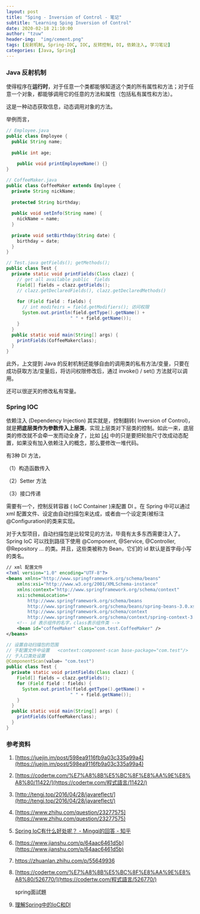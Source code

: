 ```yaml
---
layout: post
title: "Sping - Inversion of Control - 笔记"
subtitle: "Learning Sping Inversion of Control"
date: 2020-02-18 21:10:00
author: "tzuw"
header-img:  "img/cement.png"
tags: [反射机制, Spring-IOC, IOC, 反转控制, DI, 依赖注入, 学习笔记] 
categories: [Java, Spring]
---
```


### Java 反射机制

使得程序在**运行时**，对于任意一个类都能够知道这个类的所有属性和方法；对于任意一个对象，都能够调用它的任意的方法和属性（包括私有属性和方法）。

这是一种动态获取信息，动态调用对象的方法。

举例而言，

```java
// Employee.java
public class Employee {
  public String name;
  
  public int age;
  
 	public void printEmployeeName() {}
}

// CoffeeMaker.java
public class CoffeeMaker extends Employee {
  private String nickName;
  
  protected String birthday;
  
  public void setInfo(String name) {
    nickName = name;
  }
  
  private void setBirthday(String date) {
    birthday = date;
  }
}

// Test.java getFields(); getMethods();
public class Test {
  private static void printFields(Class clazz) {    
    // get all available public  fields
    Field[] fields = clazz.getFields();
    // clazz.getDeclaredFields(), clazz.getDeclaredMethods()
    
    for (Field field : fields) {
      // int modifeirs = field.getModifiers(); 访问权限
      System.out.println(field.getType().getName() + 
                        " " + field.getName());
    }
  }
  public static void main(String[] args) {
    printFields(CoffeeMakerclass);
  }
}  

```

此外，上文提到 Java 的反射机制还能够自由的调用类的私有方法/变量，只要在成功获取方法/变量后，将访问权限修改后，通过 invoke()  / set() 方法就可以调用。

还可以很逆天的修改私有常量。

### Spring IOC

依赖注入 (Dependency Injection) 其实就是，控制翻转( Inversion of Control)，就是**把底层类作为参数传入上层类**，实现上层类对下层类的控制。如此一来，底层类的修改就不会牵一发而动全身了，比如 [[4]](https://www.zhihu.com/question/23277575) 中的只是要把轮胎尺寸改成动态配置，如果没有加入依赖注入的概念，那么要修改一堆代码。

有3种 DI 方法，

（1）构造函数传入

（2）Setter 方法

（3）接口传递

需要有一个，控制反转容器 ( IoC Container )来配置 DI 。在 Spring 中可以通过 xml 配置文件、设定由自动扫描包来达成，或者由一个设定类(被标注 @Configuration)的类来实现。

对于大型项目，自动扫描包是比较常见的方法，毕竟有太多东西需要注入了。Spring IoC 可以找到路径下使用 @Component, @Service, @Controller, @Repository ... 的类。并且，这些类被称为 Bean，它们的 id 默认是首字母小写的类名。

```xml
// xml 配置文件
<?xml version="1.0" encoding="UTF-8"?>
<beans xmlns="http://www.springframework.org/schema/beans"
    xmlns:xsi="http://www.w3.org/2001/XMLSchema-instance"
    xmlns:context="http://www.springframework.org/schema/context"
    xsi:schemaLocation="
        http://www.springframework.org/schema/beans        
        http://www.springframework.org/schema/beans/spring-beans-3.0.xsd
        http://www.springframework.org/schema/context                
        http://www.springframework.org/schema/context/spring-context-3.0.xsd">
    <!-- id 表示组件的名字，class表示组件类 -->
    <bean id="coffeeMaker" class="com.test.CoffeeMaker" />
</beans>

```

```java
// 设置自动扫描包的范围
// 于配置文件中设置   <context:component-scan base-package="com.test"/>
// 于入口类处设置
@ComponentScan(value= "com.test")
public class Test {
  private static void printFields(Class clazz) {    
    Field[] fields = clazz.getFields();    
    for (Field field : fields) {
      System.out.println(field.getType().getName() + 
                        " " + field.getName());
    }
  }
  public static void main(String[] args) {
    printFields(CoffeeMakerclass);
  }
} 
```



### 参考资料

1. [https://juejin.im/post/598ea9116fb9a03c335a99a4](https://juejin.im/post/598ea9116fb9a03c335a99a4)

2. [https://codertw.com/%E7%A8%8B%E5%BC%8F%E8%AA%9E%E8%A8%80/11422/](https://codertw.com/程式語言/11422/)

3. [http://tengj.top/2016/04/28/javareflect/](http://tengj.top/2016/04/28/javareflect/)

4. [https://www.zhihu.com/question/23277575](https://www.zhihu.com/question/23277575)

5. [Spring IoC有什么好处呢？ - Mingqi的回答 - 知乎](https://www.zhihu.com/question/23277575/answer/169698662)

6. [https://www.jianshu.com/p/64aac6461d5b](https://www.jianshu.com/p/64aac6461d5b)

7. https://zhuanlan.zhihu.com/p/55649936

8. [https://codertw.com/%E7%A8%8B%E5%BC%8F%E8%AA%9E%E8%A8%80/526770/](https://codertw.com/程式語言/526770/)

    spring面試題

9. [理解Spring中的IoC和DI](https://codertw.com/%E7%A8%8B%E5%BC%8F%E8%AA%9E%E8%A8%80/712699/#outline__3)
